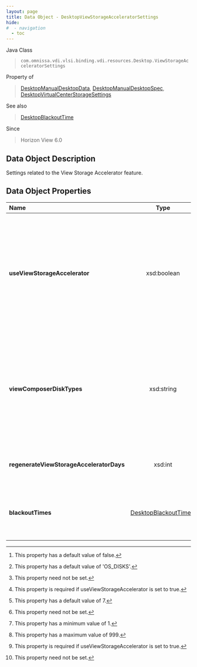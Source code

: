 ```yaml
---
layout: page
title: Data Object - DesktopViewStorageAcceleratorSettings
hide:
#  - navigation
  - toc
---
```






Java Class
> `com.omnissa.vdi.vlsi.binding.vdi.resources.Desktop.ViewStorageAcceleratorSettings`

Property of
> [DesktopManualDesktopData](vdi.resources.Desktop.ManualDesktopData.md#field_detail), [DesktopManualDesktopSpec](vdi.resources.Desktop.ManualDesktopSpec.md#field_detail), [DesktopVirtualCenterStorageSettings](vdi.resources.Desktop.VirtualCenterStorageSettings.md#field_detail)

See also
> [DesktopBlackoutTime](vdi.resources.Desktop.BlackoutTime.md)

Since
> Horizon View 6.0


## Data Object Description

Settings related to the View Storage Accelerator feature.

## Data Object Properties

 Name | Type | Description
:---|:---:|:---
**useViewStorageAccelerator**|  xsd:boolean|  Whether to use View Storage Accelerator. vSphere 5.x and higher hosts can be configured to improve performance by caching certain desktop data. Enable this option to use View Storage Accelerator for this desktop. View Storage Accelerator is most useful for shared disks that are read frequently, such as View Composer OS disks. <br>This is applicable only to Virtual Center, View Composer, or Instant Clone Engine sourced manual or automatic desktops. <br>If true, VirtualCenter.StorageAcceleratorData#enabled must also be enabled. <br>This value cannot be updated for Instant Clone Engine sourced desktops. [^5]
**viewComposerDiskTypes**|  xsd:string|  Disk types to enable for the View Storage Accelerator feature. This is only applicable to View Composer sourced desktops - the default value must be used for Virtual Center or Instant Clone Engine sourced desktops. [^91] [^1] [^92] <br>* This property will be one of:<br><table><tr><th>Value</th><th>Description</th></tr><tr><td>OS_DISKS</td><td>OS disks.</td></tr><tr><td>OS_AND_PERSISTENT_DISKS</td><td>OS and persistent disks.</td></tr></table>
**regenerateViewStorageAcceleratorDays**|  xsd:int|  How often to regenerate the View Storage Accelerator cache. Measured in Days. This is not applicable to Instant Clone Engine sourced desktops - the default value should be used. [^93] [^1] [^8] [^94] [^92]
**blackoutTimes**| [DesktopBlackoutTime[]](vdi.resources.Desktop.BlackoutTime.md)|  A list of blackout times. Storage accelerator regeneration and VM disk space reclamation do not occur during blackout times. The same blackout policy applies to both operations. If unset, no blackout times are used. This should not be set for Instant Clone Engine sourced desktops. [^1]
 


 


[^1]: This property need not be set.
[^5]: This property has a default value of false.
[^8]: This property has a minimum value of 1.
[^91]: This property has a default value of 'OS_DISKS'.
[^92]: This property is required if useViewStorageAccelerator is set to true.
[^93]: This property has a default value of 7.
[^94]: This property has a maximum value of 999.